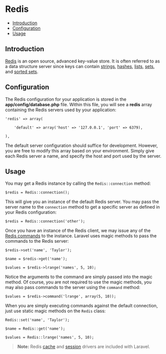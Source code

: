 # Redis

- [Introduction](#introduction)
- [Configuration](#configuration)
- [Usage](#usage)

<a name="introduction"></a>
## Introduction

[Redis](http://redis.io) is an open source, advanced key-value store. It is often referred to as a data structure server since keys can contain [strings](http://redis.io/topics/data-types#strings), [hashes](http://redis.io/topics/data-types#hashes), [lists](http://redis.io/topics/data-types#lists), [sets](http://redis.io/topics/data-types#sets), and [sorted sets](http://redis.io/topics/data-types#sorted-sets).

<a name="configuration"></a>
## Configuration

The Redis configuration for your application is stored in the **app/config/database.php** file. Within this file, you will see a **redis** array containing the Redis servers used by your application:

	'redis' => array(

		'default' => array('host' => '127.0.0.1', 'port' => 6379),

	),

The default server configuration should suffice for development. However, you are free to modify this array based on your environment. Simply give each Redis server a name, and specify the host and port used by the server.

<a name="usage"></a>
## Usage

You may get a Redis instance by calling the `Redis::connection` method:

	$redis = Redis::connection();

This will give you an instance of the default Redis server. You may pass the server name to the `connection` method to get a specific server as defined in your Redis configuration:

	$redis = Redis::connection('other');

Once you have an instance of the Redis client, we may issue any of the [Redis commands](http://redis.io/commands) to the instance. Laravel uses magic methods to pass the commands to the Redis server:

	$redis->set('name', 'Taylor');

	$name = $redis->get('name');

	$values = $redis->lrange('names', 5, 10);

Notice the arguments to the command are simply passed into the magic method. Of course, you are not required to use the magic methods, you may also pass commands to the server using the `command` method:

	$values = $redis->command('lrange', array(5, 10));

When you are simply executing commands against the default connection, just use static magic methods on the `Redis` class:

	Redis::set('name', 'Taylor');

	$name = Redis::get('name');

	$values = Redis::lrange('names', 5, 10);

> **Note:** Redis [cache](/docs/cache) and [session](/docs/session) drivers are included with Laravel.